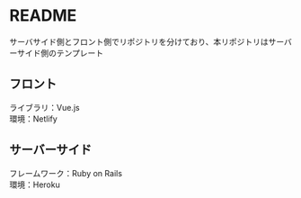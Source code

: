 # README
サーバサイド側とフロント側でリポジトリを分けており、本リポジトリはサーバーサイド側のテンプレート  

## フロント
ライブラリ：Vue.js  
環境：Netlify

## サーバーサイド
フレームワーク：Ruby on Rails  
環境：Heroku  
  
